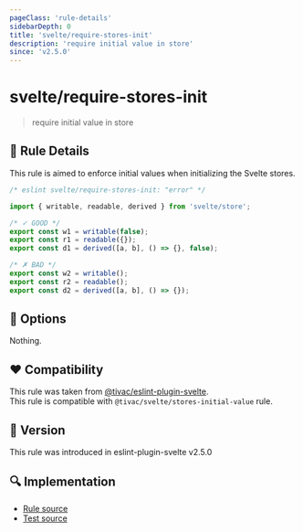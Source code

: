 ```yaml
---
pageClass: 'rule-details'
sidebarDepth: 0
title: 'svelte/require-stores-init'
description: 'require initial value in store'
since: 'v2.5.0'
---
```


# svelte/require-stores-init

> require initial value in store

## :book: Rule Details

This rule is aimed to enforce initial values when initializing the Svelte stores.

<ESLintCodeBlock language="javascript">

<!--eslint-skip-->

```js
/* eslint svelte/require-stores-init: "error" */

import { writable, readable, derived } from 'svelte/store';

/* ✓ GOOD */
export const w1 = writable(false);
export const r1 = readable({});
export const d1 = derived([a, b], () => {}, false);

/* ✗ BAD */
export const w2 = writable();
export const r2 = readable();
export const d2 = derived([a, b], () => {});
```

</ESLintCodeBlock>

## :wrench: Options

Nothing.

## :heart: Compatibility

This rule was taken from [@tivac/eslint-plugin-svelte].  
This rule is compatible with `@tivac/svelte/stores-initial-value` rule.

[@tivac/eslint-plugin-svelte]: https://github.com/tivac/eslint-plugin-svelte/

## :rocket: Version

This rule was introduced in eslint-plugin-svelte v2.5.0

## :mag: Implementation

- [Rule source](https://github.com/sveltejs/eslint-plugin-svelte/blob/main/src/rules/require-stores-init.ts)
- [Test source](https://github.com/sveltejs/eslint-plugin-svelte/blob/main/tests/src/rules/require-stores-init.ts)

